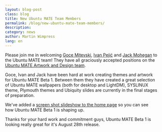 ```yaml
---
layout: blog-post
class: blog
title: New Ubuntu MATE Team Members
permalink: /blog/new-ubuntu-mate-team-members/
description:
category: news
author: Martin Wimpress
lang: en
---
```


Please join me in welcoming [Goce Mitevski](http://nicer2.com/),
[Ivan Pejić](https://plus.google.com/113587242852192152625/)
and [Jack Mohegan](https://plus.google.com/101312215214323407176/)
to the Ubuntu MATE team! They have all graciously accepted positions
on the [Ubuntu MATE Artwork and Design team](/team/).

Goce, Ivan and Jack have been hard at work creating themes and artwork
for Ubuntu MATE Beta 1. Between them they have created a great selection
of Ubuntu MATE wallpapers (both for desktop and LightDM), SYSLINUX theme,
Plymouth themes and Ubiquity slides are currently in the final stages of
preparation.

We've added a [screen shot slideshow to the home page](/) so you
can see how Ubuntu MATE Beta 1 is shaping up.

Thanks for your hard work and commitment guys, Ubuntu MATE Beta 1 is
looking really great for it's August 28th release.
